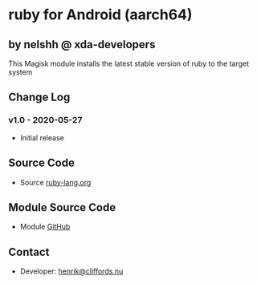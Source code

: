 # ruby for Android (aarch64)

## by nelshh @ xda-developers

This Magisk module installs the latest stable version of ruby to the target system

## Change Log

### v1.0 - 2020-05-27
* Initial release

## Source Code
* Source [ruby-lang.org](https://cache.ruby-lang.org/pub/ruby)

## Module Source Code
* Module [GitHub](https://github.com/henriknelson/ruby-magisk-module)

## Contact
* Developer: [henrik@cliffords.nu](mailto:henrik@cliffords.nu)

